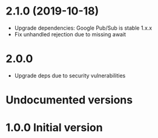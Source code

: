 <a name="2.1.0"></a>
# 2.1.0 (2019-10-18)
- Upgrade dependencies: Google Pub/Sub is stable 1.x.x
- Fix unhandled rejection due to missing await

<a name="2.0.0"></a>
# 2.0.0
- Upgrade deps due to security vulnerabilities

# Undocumented versions

<a name="1.0.0"></a>
# 1.0.0 Initial version
